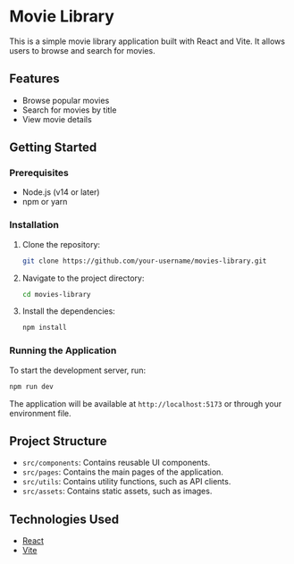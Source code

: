# Movie Library

This is a simple movie library application built with React and Vite. It allows users to browse and search for movies.

## Features

- Browse popular movies
- Search for movies by title
- View movie details

## Getting Started

### Prerequisites

- Node.js (v14 or later)
- npm or yarn

### Installation

1. Clone the repository:
   ```sh
   git clone https://github.com/your-username/movies-library.git
   ```
2. Navigate to the project directory:
   ```sh
   cd movies-library
   ```
3. Install the dependencies:
   ```sh
   npm install
   ```

### Running the Application

To start the development server, run:

```sh
npm run dev
```

The application will be available at `http://localhost:5173` or through your environment file.

## Project Structure

- `src/components`: Contains reusable UI components.
- `src/pages`: Contains the main pages of the application.
- `src/utils`: Contains utility functions, such as API clients.
- `src/assets`: Contains static assets, such as images.

## Technologies Used

- [React](https://reactjs.org/)
- [Vite](https://vitejs.dev/)
